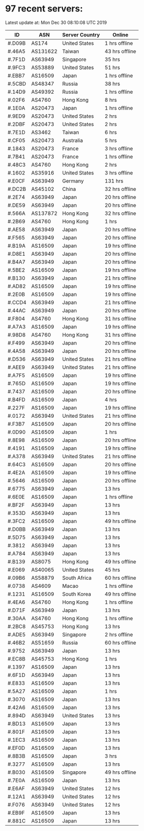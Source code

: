 # 97 recent servers:

Latest update at: Mon Dec 30 08:10:08 UTC 2019

| ID | ASN | Server Country | Online |
| -- | --- | -------------- | ------ |
| #.D09B | AS174 | United States | 1 hrs offline |
| #.46A5 | AS131622 | Taiwan | 43 hrs offline |
| #.7F1D | AS63949 | Singapore | 35 hrs |
| #.9FC3 | AS53889 | United States | 51 hrs |
| #.EBB7 | AS16509 | Japan | 1 hrs offline |
| #.5CBD | AS48347 | Russia | 38 hrs |
| #.14D9 | AS49392 | Russia | 1 hrs offline |
| #.02F6 | AS4760 | Hong Kong | 8 hrs |
| #.1E0A | AS20473 | Japan | 1 hrs offline |
| #.9ED9 | AS20473 | United States | 2 hrs |
| #.2DBF | AS20473 | United States | 2 hrs |
| #.7E1D | AS3462 | Taiwan | 6 hrs |
| #.CF05 | AS20473 | Australia | 5 hrs |
| #.1843 | AS20473 | France | 3 hrs offline |
| #.7B41 | AS20473 | France | 1 hrs offline |
| #.48C3 | AS4760 | Hong Kong | 2 hrs |
| #.1602 | AS35916 | United States | 3 hrs offline |
| #.E0CF | AS63949 | Germany | 131 hrs |
| #.DC2B | AS45102 | China | 32 hrs offline |
| #.2E74 | AS63949 | Japan | 20 hrs offline |
| #.DE59 | AS63949 | Japan | 20 hrs offline |
| #.566A | AS137872 | Hong Kong | 32 hrs offline |
| #.2B69 | AS4760 | Hong Kong | 1 hrs |
| #.AE58 | AS63949 | Japan | 20 hrs offline |
| #.F565 | AS63949 | Japan | 20 hrs offline |
| #.B19A | AS16509 | Japan | 19 hrs offline |
| #.D8E1 | AS63949 | Japan | 20 hrs offline |
| #.B4A7 | AS63949 | Japan | 20 hrs offline |
| #.5BE2 | AS16509 | Japan | 19 hrs offline |
| #.B130 | AS63949 | Japan | 21 hrs offline |
| #.AD82 | AS16509 | Japan | 19 hrs offline |
| #.2E0B | AS16509 | Japan | 19 hrs offline |
| #.CCD4 | AS63949 | Japan | 21 hrs offline |
| #.44AC | AS63949 | Japan | 20 hrs offline |
| #.F804 | AS4760 | Hong Kong | 31 hrs offline |
| #.A7A3 | AS16509 | Japan | 19 hrs offline |
| #.98D8 | AS4760 | Hong Kong | 31 hrs offline |
| #.F499 | AS63949 | Japan | 20 hrs offline |
| #.4A58 | AS63949 | Japan | 20 hrs offline |
| #.D536 | AS63949 | United States | 21 hrs offline |
| #.AEE9 | AS63949 | United States | 21 hrs offline |
| #.A7F5 | AS16509 | Japan | 19 hrs offline |
| #.765D | AS16509 | Japan | 19 hrs offline |
| #.7437 | AS16509 | Japan | 20 hrs offline |
| #.B4FD | AS16509 | Japan | 4 hrs |
| #.227F | AS16509 | Japan | 19 hrs offline |
| #.0172 | AS63949 | United States | 21 hrs offline |
| #.F3B7 | AS16509 | Japan | 20 hrs offline |
| #.0D90 | AS16509 | Japan | 1 hrs |
| #.8E98 | AS16509 | Japan | 20 hrs offline |
| #.4191 | AS16509 | Japan | 19 hrs offline |
| #.A378 | AS63949 | United States | 21 hrs offline |
| #.64C3 | AS16509 | Japan | 20 hrs offline |
| #.4E2A | AS16509 | Japan | 19 hrs offline |
| #.5646 | AS16509 | Japan | 20 hrs offline |
| #.6775 | AS63949 | Japan | 13 hrs |
| #.6E0E | AS16509 | Japan | 1 hrs offline |
| #.BF2F | AS63949 | Japan | 13 hrs |
| #.353D | AS63949 | Japan | 13 hrs |
| #.3FC2 | AS16509 | Japan | 49 hrs offline |
| #.D0BB | AS63949 | Japan | 13 hrs |
| #.5D75 | AS63949 | Japan | 13 hrs |
| #.3812 | AS63949 | Japan | 13 hrs |
| #.A784 | AS63949 | Japan | 13 hrs |
| #.B139 | AS8075 | Hong Kong | 49 hrs offline |
| #.E069 | AS40065 | United States | 45 hrs |
| #.09B6 | AS58879 | South Africa | 60 hrs offline |
| #.0738 | AS4609 | Macao | 1 hrs offline |
| #.1231 | AS16509 | South Korea | 49 hrs offline |
| #.4EA6 | AS4760 | Hong Kong | 1 hrs offline |
| #.D71F | AS63949 | Japan | 13 hrs |
| #.30AA | AS4760 | Hong Kong | 1 hrs offline |
| #.2BC8 | AS45753 | Hong Kong | 13 hrs |
| #.ADE5 | AS63949 | Singapore | 2 hrs offline |
| #.46B2 | AS51659 | Russia | 60 hrs offline |
| #.9752 | AS63949 | Japan | 13 hrs |
| #.EC8B | AS45753 | Hong Kong | 1 hrs |
| #.1397 | AS16509 | Japan | 13 hrs |
| #.6F1D | AS63949 | Japan | 13 hrs |
| #.E833 | AS16509 | Japan | 13 hrs |
| #.5A27 | AS16509 | Japan | 1 hrs |
| #.3070 | AS16509 | Japan | 13 hrs |
| #.42A6 | AS16509 | Japan | 13 hrs |
| #.894D | AS63949 | United States | 13 hrs |
| #.BD13 | AS16509 | Japan | 13 hrs |
| #.801F | AS16509 | Japan | 13 hrs |
| #.1EC3 | AS16509 | Japan | 13 hrs |
| #.EF0D | AS16509 | Japan | 13 hrs |
| #.8B3B | AS16509 | Japan | 3 hrs |
| #.3277 | AS16509 | Japan | 13 hrs |
| #.B030 | AS16509 | Singapore | 49 hrs offline |
| #.7E0A | AS16509 | Japan | 13 hrs |
| #.E6AF | AS63949 | United States | 12 hrs |
| #.12A1 | AS63949 | United States | 12 hrs |
| #.F076 | AS63949 | United States | 12 hrs |
| #.EB9F | AS16509 | Japan | 13 hrs |
| #.881C | AS16509 | Japan | 13 hrs |

